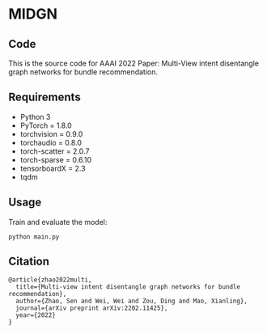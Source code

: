 # MIDGN

## Code

This is the source code for AAAI 2022 Paper: Multi-View intent disentangle graph networks for bundle recommendation.

## Requirements

- Python 3
- PyTorch = 1.8.0
- torchvision = 0.9.0
- torchaudio = 0.8.0
- torch-scatter = 2.0.7
- torch-sparse = 0.6.10
- tensorboardX = 2.3
- tqdm

## Usage


Train and evaluate the model:
~~~~
python main.py
~~~~

## Citation

~~~~
@article{zhao2022multi,
  title={Multi-view intent disentangle graph networks for bundle recommendation},
  author={Zhao, Sen and Wei, Wei and Zou, Ding and Mao, Xianling},
  journal={arXiv preprint arXiv:2202.11425},
  year={2022}
}
~~~~
